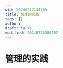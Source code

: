 ```yaml
---
uid: 20240712144205
title: 管理的实践
tags: []
author: 
draft: false
modified: 20240726200702
---
```


# 管理的实践